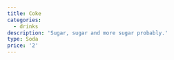 ```yaml
---
title: Coke
categories:
  - drinks
description: 'Sugar, sugar and more sugar probably.'
type: Soda
price: '2'
---
```


